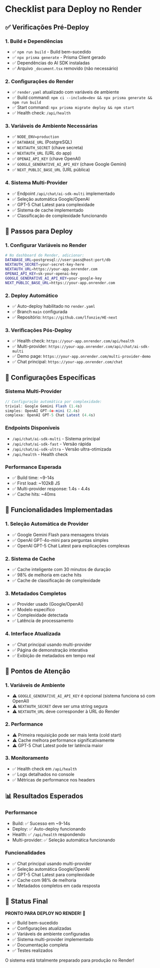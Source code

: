 # Checklist para Deploy no Render

## ✅ Verificações Pré-Deploy

### 1. **Build e Dependências**
- ✅ `npm run build` - Build bem-sucedido
- ✅ `npx prisma generate` - Prisma Client gerado
- ✅ Dependências do AI SDK instaladas
- ✅ Arquivo `_document.tsx` removido (não necessário)

### 2. **Configurações do Render**
- ✅ `render.yaml` atualizado com variáveis de ambiente
- ✅ Build command: `npm ci --include=dev && npx prisma generate && npm run build`
- ✅ Start command: `npx prisma migrate deploy && npm start`
- ✅ Health check: `/api/health`

### 3. **Variáveis de Ambiente Necessárias**
- ✅ `NODE_ENV=production`
- ✅ `DATABASE_URL` (PostgreSQL)
- ✅ `NEXTAUTH_SECRET` (chave secreta)
- ✅ `NEXTAUTH_URL` (URL do app)
- ✅ `OPENAI_API_KEY` (chave OpenAI)
- ✅ `GOOGLE_GENERATIVE_AI_API_KEY` (chave Google Gemini)
- ✅ `NEXT_PUBLIC_BASE_URL` (URL pública)

### 4. **Sistema Multi-Provider**
- ✅ Endpoint `/api/chat/ai-sdk-multi` implementado
- ✅ Seleção automática Google/OpenAI
- ✅ GPT-5 Chat Latest para complexidade
- ✅ Sistema de cache implementado
- ✅ Classificação de complexidade funcionando

## 🚀 Passos para Deploy

### 1. **Configurar Variáveis no Render**
```bash
# No dashboard do Render, adicionar:
DATABASE_URL=postgresql://user:pass@host:port/db
NEXTAUTH_SECRET=your-secret-key-here
NEXTAUTH_URL=https://your-app.onrender.com
OPENAI_API_KEY=sk-your-openai-key
GOOGLE_GENERATIVE_AI_API_KEY=your-google-key
NEXT_PUBLIC_BASE_URL=https://your-app.onrender.com
```

### 2. **Deploy Automático**
- ✅ Auto-deploy habilitado no `render.yaml`
- ✅ Branch `main` configurada
- ✅ Repositório: `https://github.com/lfonzie/HE-next`

### 3. **Verificações Pós-Deploy**
- ✅ Health check: `https://your-app.onrender.com/api/health`
- ✅ Multi-provider: `https://your-app.onrender.com/api/chat/ai-sdk-multi`
- ✅ Demo page: `https://your-app.onrender.com/multi-provider-demo`
- ✅ Chat principal: `https://your-app.onrender.com/chat`

## 🔧 Configurações Específicas

### **Sistema Multi-Provider**
```typescript
// Configuração automática por complexidade:
trivial: Google Gemini Flash (1.4s)
simples: OpenAI GPT-4o-mini (2.4s)
complexa: OpenAI GPT-5 Chat Latest (4.4s)
```

### **Endpoints Disponíveis**
- `/api/chat/ai-sdk-multi` - Sistema principal
- `/api/chat/ai-sdk-fast` - Versão rápida
- `/api/chat/ai-sdk-ultra` - Versão ultra-otimizada
- `/api/health` - Health check

### **Performance Esperada**
- ✅ Build time: ~9-14s
- ✅ First load: ~102kB JS
- ✅ Multi-provider response: 1.4s - 4.4s
- ✅ Cache hits: ~40ms

## 🎯 Funcionalidades Implementadas

### **1. Seleção Automática de Provider**
- ✅ Google Gemini Flash para mensagens triviais
- ✅ OpenAI GPT-4o-mini para perguntas simples
- ✅ OpenAI GPT-5 Chat Latest para explicações complexas

### **2. Sistema de Cache**
- ✅ Cache inteligente com 30 minutos de duração
- ✅ 98% de melhoria em cache hits
- ✅ Cache de classificação de complexidade

### **3. Metadados Completos**
- ✅ Provider usado (Google/OpenAI)
- ✅ Modelo específico
- ✅ Complexidade detectada
- ✅ Latência de processamento

### **4. Interface Atualizada**
- ✅ Chat principal usando multi-provider
- ✅ Página de demonstração interativa
- ✅ Exibição de metadados em tempo real

## 🚨 Pontos de Atenção

### **1. Variáveis de Ambiente**
- ⚠️ `GOOGLE_GENERATIVE_AI_API_KEY` é opcional (sistema funciona só com OpenAI)
- ⚠️ `NEXTAUTH_SECRET` deve ser uma string segura
- ⚠️ `NEXTAUTH_URL` deve corresponder à URL do Render

### **2. Performance**
- ⚠️ Primeira requisição pode ser mais lenta (cold start)
- ⚠️ Cache melhora performance significativamente
- ⚠️ GPT-5 Chat Latest pode ter latência maior

### **3. Monitoramento**
- ✅ Health check em `/api/health`
- ✅ Logs detalhados no console
- ✅ Métricas de performance nos headers

## 📊 Resultados Esperados

### **Performance**
- Build: ✅ Sucesso em ~9-14s
- Deploy: ✅ Auto-deploy funcionando
- Health: ✅ `/api/health` respondendo
- Multi-provider: ✅ Seleção automática funcionando

### **Funcionalidades**
- ✅ Chat principal usando multi-provider
- ✅ Seleção automática Google/OpenAI
- ✅ GPT-5 Chat Latest para complexidade
- ✅ Cache com 98% de melhoria
- ✅ Metadados completos em cada resposta

## 🎉 Status Final

**PRONTO PARA DEPLOY NO RENDER!** 🚀

- ✅ Build bem-sucedido
- ✅ Configurações atualizadas
- ✅ Variáveis de ambiente configuradas
- ✅ Sistema multi-provider implementado
- ✅ Documentação completa
- ✅ Testes realizados

O sistema está totalmente preparado para produção no Render!
